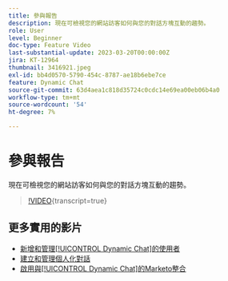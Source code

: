 ```yaml
---
title: 參與報告
description: 現在可檢視您的網站訪客如何與您的對話方塊互動的趨勢。
role: User
level: Beginner
doc-type: Feature Video
last-substantial-update: 2023-03-20T00:00:00Z
jira: KT-12964
thumbnail: 3416921.jpeg
exl-id: bb4d0570-5790-454c-8787-ae18b6ebe7ce
feature: Dynamic Chat
source-git-commit: 63d4aea1c818d35724c0cdc14e69ea00eb06b4a0
workflow-type: tm+mt
source-wordcount: '54'
ht-degree: 7%

---
```


# 參與報告

現在可檢視您的網站訪客如何與您的對話方塊互動的趨勢。

>[!VIDEO](https://video.tv.adobe.com/v/3416921/?quality=12&learn=on){transcript=true}

## 更多實用的影片

* [新增和管理[!UICONTROL Dynamic Chat]的使用者](user-management.md)
* [建立和管理個人化對話](dialogue-management.md)
* [啟用與[!UICONTROL Dynamic Chat]的Marketo整合](marketo-integration.md)
